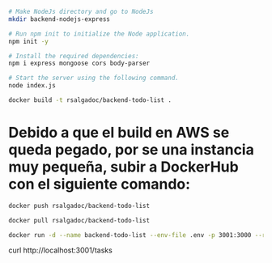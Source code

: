 
```bash
# Make NodeJs directory and go to NodeJs
mkdir backend-nodejs-express
```

```bash
# Run npm init to initialize the Node application.
npm init -y
```

```bash
# Install the required dependencies:
npm i express mongoose cors body-parser
```

```bash
# Start the server using the following command.
node index.js
```


```bash
docker build -t rsalgadoc/backend-todo-list .
```
# Debido a que el build en AWS se queda pegado, por se una instancia muy pequeña, subir a DockerHub con el siguiente comando:
```bash
docker push rsalgadoc/backend-todo-list
```

```bash
docker pull rsalgadoc/backend-todo-list
```

```bash
docker run -d --name backend-todo-list --env-file .env -p 3001:3000 --restart always rsalgadoc/backend-todo-list
```


curl http://localhost:3001/tasks
